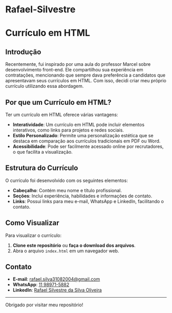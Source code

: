 # Rafael-Silvestre
# Currículo em HTML

## Introdução

Recentemente, fui inspirado por uma aula do professor Marcel sobre desenvolvimento front-end. Ele compartilhou sua experiência em contratações, mencionando que sempre dava preferência a candidatos que apresentavam seus currículos em HTML. Com isso, decidi criar meu próprio currículo utilizando essa abordagem.

## Por que um Currículo em HTML?

Ter um currículo em HTML oferece várias vantagens:

- **Interatividade**: Um currículo em HTML pode incluir elementos interativos, como links para projetos e redes sociais.
- **Estilo Personalizado**: Permite uma personalização estética que se destaca em comparação aos currículos tradicionais em PDF ou Word.
- **Acessibilidade**: Pode ser facilmente acessado online por recrutadores, o que facilita a visualização.

## Estrutura do Currículo

O currículo foi desenvolvido com os seguintes elementos:

- **Cabeçalho**: Contém meu nome e título profissional.
- **Seções**: Inclui experiência, habilidades e informações de contato.
- **Links**: Possui links para meu e-mail, WhatsApp e LinkedIn, facilitando o contato.

## Como Visualizar

Para visualizar o currículo:

1. **Clone este repositório** ou **faça o download dos arquivos**.
2. Abra o arquivo `index.html` em um navegador web.

## Contato

- **E-mail**: rafael.silva31082004@gmail.com
- **WhatsApp**: [11 98971-5882](https://wa.me/5511989715882)
- **LinkedIn**: [Rafael Silvestre da Silva Oliveira](https://www.linkedin.com/in/rafael-silvestre-da-silva-oliveira-9512142b2/)

---

Obrigado por visitar meu repositório!

